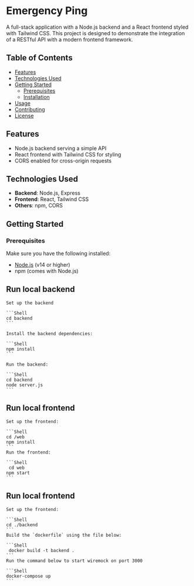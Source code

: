 # Emergency Ping

A full-stack application with a Node.js backend and a React frontend styled with Tailwind CSS. This project is designed to demonstrate the integration of a RESTful API with a modern frontend framework.

## Table of Contents

- [Features](#features)
- [Technologies Used](#technologies-used)
- [Getting Started](#getting-started)
  - [Prerequisites](#prerequisites)
  - [Installation](#installation)
- [Usage](#usage)
- [Contributing](#contributing)
- [License](#license)

## Features

- Node.js backend serving a simple API
- React frontend with Tailwind CSS for styling
- CORS enabled for cross-origin requests

## Technologies Used

- **Backend**: Node.js, Express
- **Frontend**: React, Tailwind CSS
- **Others**: npm, CORS

## Getting Started

### Prerequisites

Make sure you have the following installed:

- [Node.js](https://nodejs.org/) (v14 or higher)
- npm (comes with Node.js)

## Run local backend

    Set up the backend

    ```Shell
    cd backend
    ```

    Install the backend dependencies:

    ```Shell
    npm install
    ```

    Run the backend:

    ```Shell
    cd backend
    node server.js
    ```
## Run local frontend

    Set up the frontend:

    ```Shell
    cd /web
    npm install
    ```
    Run the frontend:

    ```Shell
     cd web
    npm start
    ```

## Run local frontend

    Set up the frontend:

    ```Shell
    cd ./backend
    ```
    Build the `dockerfile` using the file below:

    ```Shell
     docker build -t backend .
    ```
    Run the command below to start wiremock on port 3000

    ```Shell
    docker-compose up
    ```
    